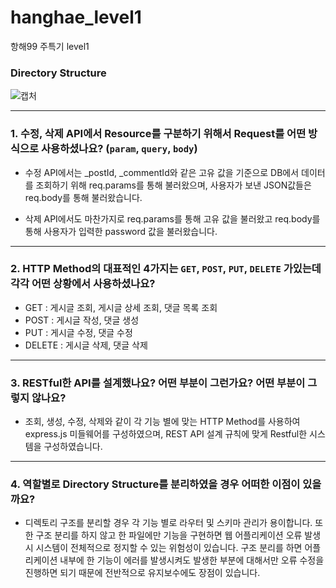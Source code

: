 # hanghae_level1
항해99 주특기 level1


### Directory Structure

![캡처](https://user-images.githubusercontent.com/84880772/232359237-1110974b-c76f-41b4-a9da-15cb82ab2cf3.PNG)

---

### 1. 수정, 삭제 API에서 Resource를 구분하기 위해서 Request를 어떤 방식으로 사용하셨나요? (`param`, `query`, `body`)

- 수정 API에서는 _postId, _commentId와 같은 고유 값을 기준으로 DB에서 데이터를 조회하기 위해 req.params를 통해 불러왔으며, 사용자가 보낸 JSON값들은 req.body를 통해 불러왔습니다.

- 삭제 API에서도 마찬가지로 req.params를 통해 고유 값을 불러왔고 req.body를 통해 사용자가 입력한 password 값을 불러왔습니다.

---

### 2. HTTP Method의 대표적인 4가지는 `GET`, `POST`, `PUT`, `DELETE` 가있는데 각각 어떤 상황에서 사용하셨나요?

- GET : 게시글 조회, 게시글 상세 조회, 댓글 목록 조회
- POST : 게시글 작성, 댓글 생성
- PUT : 게시글 수정, 댓글 수정
- DELETE : 게시글 삭제, 댓글 삭제

---

### 3. RESTful한 API를 설계했나요? 어떤 부분이 그런가요? 어떤 부분이 그렇지 않나요?

- 조회, 생성, 수정, 삭제와 같이 각 기능 별에 맞는 HTTP Method를 사용하여 express.js 미들웨어를 구성하였으며, REST API 설계 규칙에 맞게 Restful한 시스템을 구성하였습니다.

---

### 4. 역할별로 Directory Structure를 분리하였을 경우 어떠한 이점이 있을까요?

- 디렉토리 구조를 분리할 경우 각 기능 별로 라우터 및 스키마 관리가 용이합니다. 또한 구조 분리를 하지 않고 한 파일에만 기능을 구현하면 웹 어플리케이션 오류 발생 시 시스템이 전체적으로 정지할 수 있는 위험성이 있습니다. 구조 분리를 하면 어플리케이션 내부에 한 기능이 에러를 발생시켜도 발생한 부분에 대해서만 오류 수정을 진행하면 되기 때문에 전반적으로 유지보수에도 장점이 있습니다.

